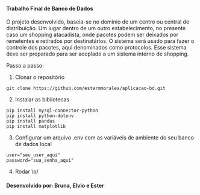 #### Trabalho Final de Banco de Dados

O projeto desenvolvido, baseia-se no domínio de um centro ou central de distribuição. Um lugar dentro de um outro estabelecimento, no presente caso um shopping atacadista, onde pacotes podem ser deixados por remetentes e retirados por destinatários. O sistema será usado para fazer o controle dos pacotes, aqui denominados como protocolos. Esse sistema deve ser preparado para ser acoplado a um sistema interno de shopping.

Passo a passo:

1. Clonar o repositório

```
git clone https://github.com/estermmorales/aplicacao-bd.git
```

2. Instalar as bibliotecas

```
pip install mysql-connector-python
pip install python-dotenv
pip install pandas
pip install matplotlib
```

3. Configurar um arquivo .env com as variáveis de ambiente do seu banco de dados local

```
user="seu_user_aqui"
password="sua_senha_aqui"
```

4. Rodar \o/

#### Desenvolvido por: Bruna, Elvio e Ester
